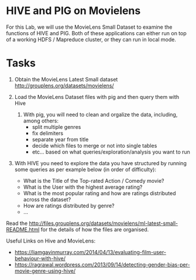 # HIVE and PIG on Movielens

For this Lab, we will use the MovieLens Small Dataset to examine the functions
of HIVE and PIG. Both of these applications can either run on top of a working
HDFS / Mapreduce cluster, or they can run in local mode.

# Tasks

1. Obtain the MovieLens Latest Small dataset
<http://grouplens.org/datasets/movielens/>

1. Load the MovieLens Dataset files with pig and then query them with Hive
    1. With pig, you will need to clean and orgalize the data, including, among others:
        * split multiple genres
        * fix delimiters
        * separate year from title
        * decide which files to merge or not into single tables
        * etc... based on what queries/exploration/analysis you want to run
1. With HIVE you need to explore the data you have structured by running some queries as per example below (in order of difficulty):
    * What is the Title of the Top-rated Action / Comedy movie?
    * What is the User with the highest average rating?
    * What is the most popular rating and how are ratings distributed across the dataset?
    * How are ratings distributed by genre?
    * ... 

Read the <http://files.grouplens.org/datasets/movielens/ml-latest-small-README.html> for the details of how the files are organised.

Useful Links on Hive and MovieLens:
* https://liamgavinmurray.com/2014/04/13/evaluating-film-user-behaviour-with-hive/
* https://ragrawal.wordpress.com/2013/09/14/detecting-gender-bias-per-movie-genre-using-hive/


